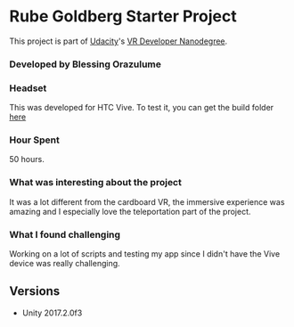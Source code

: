 # Rube Goldberg Starter Project

This project is part of [Udacity](https://www.udacity.com "Udacity - Be in demand")'s [VR Developer Nanodegree](https://www.udacity.com/course/vr-developer-nanodegree--nd017).

### Developed by Blessing Orazulume

### Headset
This was developed for HTC Vive. To test it, you can get the build folder [here](https://github.com/blessingoraz/rube-goldberg-VR-game/tree/master/RubeGame.app/Contents)

### Hour Spent
50 hours.

### What was interesting about the project
 It was a lot different from the cardboard VR, the immersive experience was amazing and I especially love the teleportation part of the project.
 
### What I found challenging
Working on a lot of scripts and testing my app since I didn't have the Vive device was really challenging.

## Versions
- Unity 2017.2.0f3


